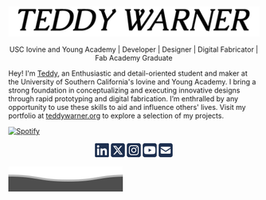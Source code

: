 <br>

<img alt="TeddyWarner" src="https://github.com/Twarner491/Twarner491/blob/main/assets/loader.gif" />

<p align="center">
USC Iovine and Young Academy | Developer | Designer | Digital Fabricator | Fab Academy Graduate
  
Hey! I'm <a href="https://teddywarner.org/about-me/about">Teddy</a>, an Enthusiastic and detail-oriented student and maker at the University of Southern California's Iovine and Young Academy. I bring a strong foundation in conceptualizing and executing innovative designs through rapid prototyping and digital fabrication. I’m enthralled by any opportunity to use these skills to aid and influence others' lives. Visit my portfolio at <a href="https://teddywarner.org">teddywarner.org</a> to explore a selection of my projects.

</p>

[![Spotify](https://novatorem-oqoqm52ci-twarner491.vercel.app/api/spotify)](https://open.spotify.com/user/mskz5e4dyzv4cb4kkn73iipq0?si=5eba25ddc4f74313)

<p align="center">
  <a href="https://www.linkedin.com/in/teddy-warner-880974200/" title="Linkedin - @teddywarner"><img src="https://raw.githubusercontent.com/Twarner491/Twarner491/main/assets/icons/linkedin.svg" /></a>
  <a href="https://twitter.com/WarnerTeddy" title="X - @WarnerTeddy"><img src="https://raw.githubusercontent.com/Twarner491/Twarner491/main/assets/icons/square-x-twitter.svg" /></a>
  <a href="https://www.instagram.com/teddymakesstuff/" title="Instagram - @TeddyMakesStuff"><img src="https://raw.githubusercontent.com/Twarner491/Twarner491/main/assets/icons/square-instagram.svg" /></a>
  <a href="https://www.youtube.com/@teddywarner" title="Youtube - @teddywarner"><img src="https://raw.githubusercontent.com/Twarner491/Twarner491/main/assets/icons/square-youtube.svg" /></a>
  <a href="<Twarner491@gmail.com>" title="Email - twarner491@gmail.com"><img src="https://raw.githubusercontent.com/Twarner491/Twarner491/main/assets/icons/square-envelope-solid.svg" /></a>
</p>

![](https://raw.githubusercontent.com/Twarner491/Twarner491/main/assets/bottom_header.svg)
<br>
</p>
